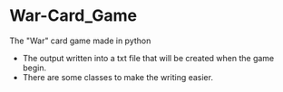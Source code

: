 # War-Card_Game
The "War" card game made in python

- The output written into a txt file that will be created when the game begin.
- There are some classes to make the writing easier.

